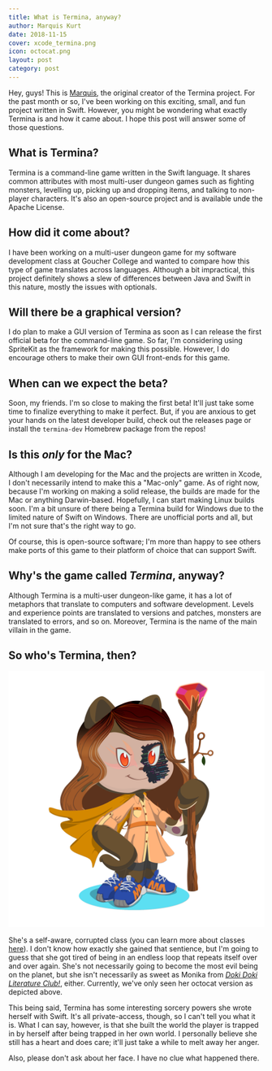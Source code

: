 ```yaml
---
title: What is Termina, anyway?
author: Marquis Kurt
date: 2018-11-15
cover: xcode_termina.png
icon: octocat.png
layout: post
category: post
---
```

Hey, guys! This is [Marquis](https://mastodon.social/@alicerunsonfedora), the original creator of the Termina project. For the past month or so, I've been working on this exciting, small, and fun project written in Swift. However, you might be wondering what exactly Termina is and how it came about. I hope this post will answer some of those questions.


## What is Termina?
Termina is a command-line game written in the Swift language. It shares common attributes with most multi-user dungeon games such as fighting monsters, levelling up, picking up and dropping items, and talking to non-player characters. It's also an open-source project and is available unde the Apache License.

## How did it come about?
I have been working on a multi-user dungeon game for my software development class at Goucher College and wanted to compare how this type of game translates across languages. Although a bit impractical, this project definitely shows a slew of differences between Java and Swift in this nature, mostly the issues with optionals.

## Will there be a graphical version?
I do plan to make a GUI version of Termina as soon as I can release the first official beta for the command-line game. So far, I'm considering using SpriteKit as the framework for making this possible. However, I do encourage others to make their own GUI front-ends for this game.

## When can we expect the beta?
Soon, my friends. I'm so close to making the first beta! It'll just take some time to finalize everything to make it perfect. But, if you are anxious to get your hands on the latest developer build, check out the releases page or install the `termina-dev` Homebrew package from the repos!

## Is this _only_ for the Mac?
Although I am developing for the Mac and the projects are written in Xcode, I don't necessarily intend to make this a "Mac-only" game. As of right now, because I'm working on making a solid release, the builds are made for the Mac or anything Darwin-based. Hopefully, I can start making Linux builds soon. I'm a bit unsure of there being a Termina build for Windows due to the limited nature of Swift on Windows. There are unofficial ports and all, but I'm not sure that's the right way to go.

Of course, this is open-source software; I'm more than happy to see others make ports of this game to their platform of choice that can support Swift.

## Why's the game called _Termina_, anyway?
Although Termina is a multi-user dungeon-like game, it has a lot of metaphors that translate to computers and software development. Levels and experience points are translated to versions and patches, monsters are translated to errors, and so on. Moreover, Termina is the name of the main villain in the game.

## So who's Termina, then?
![Termina as an Octocat](/assets/octocat.png)

She's a self-aware, corrupted class (you can learn more about classes [here](https://docs.swift.org/swift-book/LanguageGuide/ClassesAndStructures.html)). I don't know how exactly she gained that sentience, but I'm going to guess that she got tired of being in an endless loop that repeats itself over and over again. She's not necessarily going to become the most evil being on the planet, but she isn't necessarily as sweet as Monika from [_Doki Doki Literature Club!_](https://ddlc.moe), either. Currently, we've only seen her octocat version as depicted above.

This being said, Termina has some interesting sorcery powers she wrote herself with Swift. It's all private-access, though, so I can't tell you what it is. What I can say, however, is that she built the world the player is trapped in by herself after being trapped in her own world. I personally believe she still has a heart and does care; it'll just take a while to melt away her anger.

Also, please don't ask about her face. I have no clue what happened there.<!--Not my angel...-->